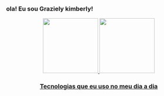 ### ola! Eu sou Graziely kimberly!
<div align="center">
  <a href="https://github.com/grazielykimberly">
    <img height="150em" src="https://github-readme-stats.vercel.app/api?username=grazielykimberly&count_private=true&include_all_commits=true&show_icons=true&theme=dracula&hide_border=false&show_owner=true"/>
    <img height="150em" src="https://github-readme-stats.vercel.app/api/top-langs/?username=graziely&theme=dracula&hide_border=false&&layout=compact"/>

    
    
    
    
### Tecnologias que eu uso no meu dia a dia 
